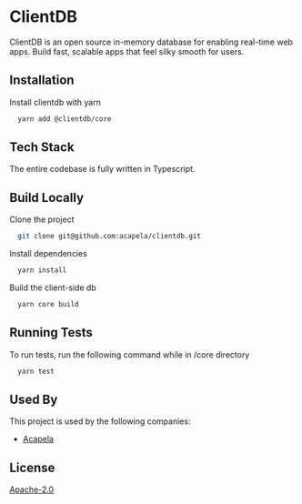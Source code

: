 # ClientDB

ClientDB is an open source in-memory database for enabling real-time web apps. Build fast, scalable apps that feel silky smooth for users.

## Installation

Install clientdb with yarn

```bash
  yarn add @clientdb/core
```

## Tech Stack

The entire codebase is fully written in Typescript.

## Build Locally

Clone the project

```bash
  git clone git@github.com:acapela/clientdb.git
```

Install dependencies

```bash
  yarn install
```

Build the client-side db

```bash
  yarn core build
```

## Running Tests

To run tests, run the following command while in /core directory

```bash
  yarn test
```

## Used By

This project is used by the following companies:

- [Acapela](https://acapela.com)

## License

[Apache-2.0](https://choosealicense.com/licenses/apache-2.0/)
